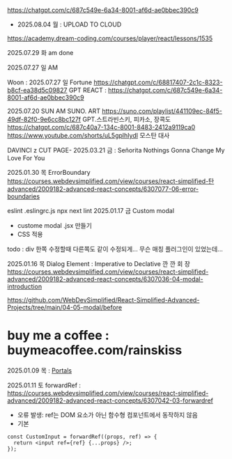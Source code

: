 https://chatgpt.com/c/687c549e-6a34-8001-af6d-ae0bbec390c9
- 2025.08.04 월 : UPLOAD TO CLOUD

https://academy.dream-coding.com/courses/player/react/lessons/1535

2025.07.29 화 am done


2025.07.27 일 AM


Woon : 2025.07.27 일
Fortune https://chatgpt.com/c/68817407-2c1c-8323-b8cf-ea38d5c09827
GPT REACT : https://chatgpt.com/c/687c549e-6a34-8001-af6d-ae0bbec390c9


2025.07.20 SUN
AM
SUNO. ART
https://suno.com/playlist/441109ec-84f5-49df-82f0-9e6cc8bc127f
GPT.스트라빈스키, 피카소, 장콕도
https://chatgpt.com/c/687c40a7-134c-8001-8483-2412a9119ca0
https://www.youtube.com/shorts/uL5gplhIydI 모스탄 대사

DAVINCI
z
CUT PAGE-
2025.03.21 금 :
Señorita
Nothings Gonna Change My Love For You

2025.01.30 목 ErrorBoundary
https://courses.webdevsimplified.com/view/courses/react-simplified-탄advanced/2009182-advanced-react-concepts/6307077-06-error-boundaries

eslint
.eslingrc.js
npx next lint
2025.01.17 금 Custom modal
- custome modal .jsx 만들기
- CSS 적용

todo : div 한쪽 수정할때 다른쪽도 같이 수정되게... 무슨 매칭 플러그인이 있었는데...

2025.01.16 목
Dialog Element : Imperative to Declative  깐 깐 회  장
https://courses.webdevsimplified.com/view/courses/react-simplified-advanced/2009182-advanced-react-concepts/6307036-04-modal-introduction

https://github.com/WebDevSimplified/React-Simplified-Advanced-Projects/tree/main/04-05-modal/before

# buy me a coffee : buymeacoffee.com/rainskiss
2025.01.09 목 : [Portals](https://courses.webdevsimplified.com/view장courses/react-simplified-advanced/2009182-advanced-react-concepts/6307053-02-portals)

2025.01.11 토 forwardRef :
https://courses.webdevsimplified.com/view/courses/react-simplified-advanced/2009182-advanced-react-concepts/6307042-03-forwardref

- 오류 발생: ref는 DOM 요소가 아닌 함수형 컴포넌트에서 동작하지 않음
- 기본
```
const CustomInput = forwardRef((props, ref) => {
  return <input ref={ref} {...props} />;
});
```


